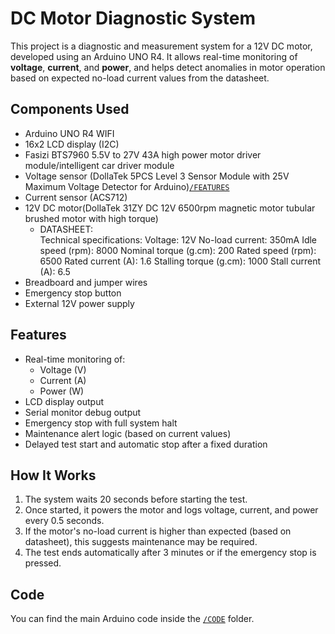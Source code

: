 # DC Motor Diagnostic System
This project is a diagnostic and measurement system for a 12V DC motor, developed using an Arduino UNO R4. It allows real-time monitoring of **voltage**, **current**, and **power**, and helps detect anomalies in motor operation based on expected no-load current values from the datasheet.

## Components Used
- Arduino UNO R4 WIFI
- 16x2 LCD display (I2C)
- Fasizi BTS7960 5.5V to 27V 43A high power motor driver module/intelligent car driver module
- Voltage sensor (DollaTek 5PCS Level 3 Sensor Module with 25V Maximum Voltage Detector for Arduino)[`/FEATURES`](./VOLTAGE-SENSOR)
- Current sensor (ACS712)
- 12V DC motor(DollaTek 31ZY DC 12V 6500rpm magnetic motor tubular brushed motor with high torque)
  - DATASHEET:  
    Technical specifications:
  Voltage: 12V
  No-load current:  350mA
  Idle speed (rpm): 8000
  Nominal torque (g.cm): 200
  Rated speed (rpm): 6500
  Rated current (A):  1.6
  Stalling torque (g.cm):  1000
  Stall current (A):  6.5
- Breadboard and jumper wires
- Emergency stop button
- External 12V power supply

## Features

- Real-time monitoring of:
  - Voltage (V)
  - Current (A)
  - Power (W)
- LCD display output
- Serial monitor debug output
- Emergency stop with full system halt
- Maintenance alert logic (based on current values)
- Delayed test start and automatic stop after a fixed duration

##  How It Works

1. The system waits 20 seconds before starting the test.
2. Once started, it powers the motor and logs voltage, current, and power every 0.5 seconds.
3. If the motor's no-load current is higher than expected (based on datasheet), this suggests maintenance may be required.
4. The test ends automatically after 3 minutes or if the emergency stop is pressed.

## Code

You can find the main Arduino code inside the [`/CODE`](./CODE) folder.


